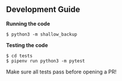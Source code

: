 ## Development Guide

**Running the code** 

`$ python3 -m shallow_backup`

**Testing the code**

```shell
$ cd tests
$ pipenv run python3 -m pytest
```

Make sure all tests pass before opening a PR!
